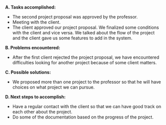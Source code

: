 **A. Tasks accomplished:** <br>
- The second project proposal was approved by the professor. <br>
- Meeting with the client. <br>
- The client approved our project proposal. We finalized some conditions with the client and vice versa. We talked about the flow of the project and the client gave us some features to add in the system. <br>

<b>B. Problems encountered:</b> <br>
- After the first client rejected the project proposal, we have encountered difficulties looking for another project because of some client matters. <br>

<b>C. Possible solutions:</b> <br>
- We proposed more than one project to the professor so that he will have choices on what project we can pursue. <br>

<b>D. Next steps to accomplish:</b> <br>
- Have a regular contact with the client so that we can have good track on each other about the project. <br>
- Do some of the documentation based on the progress of the project.